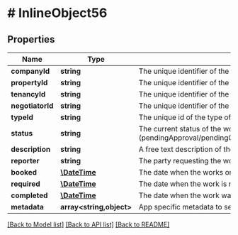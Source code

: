 # # InlineObject56

## Properties

Name | Type | Description | Notes
------------ | ------------- | ------------- | -------------
**companyId** | **string** | The unique identifier of the company that has been selected to perform the work | [optional]
**propertyId** | **string** | The unique identifier of the property where the work is to be carried out | [optional]
**tenancyId** | **string** | The unique identifier of the tenancy that the works order originated from | [optional]
**negotiatorId** | **string** | The unique identifier of the negotiator that booked the works order | [optional]
**typeId** | **string** | The unique id of the type of work that needs to be carried out | [optional]
**status** | **string** | The current status of the works order (pendingApproval/pendingQuote/raised/raisedToChase/landlordToComplete/complete/cancelled) | [optional]
**description** | **string** | A free text description of the work required | [optional]
**reporter** | **string** | The party requesting the work to be carried out (landlord/tenant/other) | [optional]
**booked** | [**\DateTime**](\DateTime.md) | The date when the works order was booked | [optional]
**required** | [**\DateTime**](\DateTime.md) | The date when the work is required to be completed by | [optional]
**completed** | [**\DateTime**](\DateTime.md) | The date when the work was completed | [optional]
**metadata** | **array<string,object>** | App specific metadata to set against the works order | [optional]

[[Back to Model list]](../../README.md#models) [[Back to API list]](../../README.md#endpoints) [[Back to README]](../../README.md)

